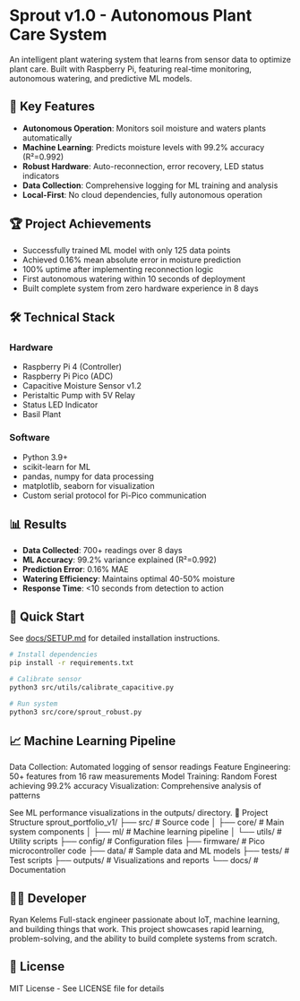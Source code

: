 # Sprout v1.0 - Autonomous Plant Care System

An intelligent plant watering system that learns from sensor data to optimize plant care. Built with Raspberry Pi, featuring real-time monitoring, autonomous watering, and predictive ML models.

## 🌟 Key Features

- **Autonomous Operation**: Monitors soil moisture and waters plants automatically
- **Machine Learning**: Predicts moisture levels with 99.2% accuracy (R²=0.992)
- **Robust Hardware**: Auto-reconnection, error recovery, LED status indicators
- **Data Collection**: Comprehensive logging for ML training and analysis
- **Local-First**: No cloud dependencies, fully autonomous operation

## 🏆 Project Achievements

- Successfully trained ML model with only 125 data points
- Achieved 0.16% mean absolute error in moisture prediction
- 100% uptime after implementing reconnection logic
- First autonomous watering within 10 seconds of deployment
- Built complete system from zero hardware experience in 8 days

## 🛠️ Technical Stack

### Hardware
- Raspberry Pi 4 (Controller)
- Raspberry Pi Pico (ADC)
- Capacitive Moisture Sensor v1.2
- Peristaltic Pump with 5V Relay
- Status LED Indicator
- Basil Plant

### Software
- Python 3.9+
- scikit-learn for ML
- pandas, numpy for data processing
- matplotlib, seaborn for visualization
- Custom serial protocol for Pi-Pico communication

## 📊 Results

- **Data Collected**: 700+ readings over 8 days
- **ML Accuracy**: 99.2% variance explained (R²=0.992)
- **Prediction Error**: 0.16% MAE
- **Watering Efficiency**: Maintains optimal 40-50% moisture
- **Response Time**: <10 seconds from detection to action

## 🚀 Quick Start

See [docs/SETUP.md](docs/SETUP.md) for detailed installation instructions.

```bash
# Install dependencies
pip install -r requirements.txt

# Calibrate sensor
python3 src/utils/calibrate_capacitive.py

# Run system
python3 src/core/sprout_robust.py
```

## 📈 Machine Learning Pipeline

Data Collection: Automated logging of sensor readings
Feature Engineering: 50+ features from 16 raw measurements
Model Training: Random Forest achieving 99.2% accuracy
Visualization: Comprehensive analysis of patterns

See ML performance visualizations in the outputs/ directory.
📁 Project Structure
sprout_portfolio_v1/
├── src/              # Source code
│   ├── core/         # Main system components
│   ├── ml/           # Machine learning pipeline
│   └── utils/        # Utility scripts
├── config/           # Configuration files
├── firmware/         # Pico microcontroller code
├── data/             # Sample data and ML models
├── tests/            # Test scripts
├── outputs/          # Visualizations and reports
└── docs/             # Documentation

## 👨‍💻 Developer
Ryan Kelems
Full-stack engineer passionate about IoT, machine learning, and building things that work.
This project showcases rapid learning, problem-solving, and the ability to build complete systems from scratch.

## 📜 License
MIT License - See LICENSE file for details
